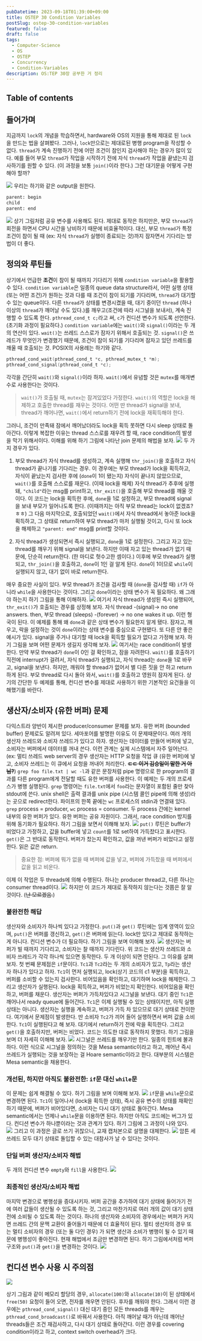 ```yaml
---
pubDatetime: 2023-09-18T01:39:00+09:00
title: OSTEP 30 Condition Variables
postSlug: ostep-30-condition-variables
featured: false
draft: false
tags:
  - Computer-Science
  - OS
  - OSTEP
  - Concurrency
  - Condition-Variables
description: OS:TEP 30장 공부한 거 정리
---
```


## Table of contents

## 들어가며

지금까지 `lock`의 개념을 학습하면서, hardware와 OS의 지원을 통해 제대로 된 `lock`을 만드는 법을 살펴봤다.
그러나, `lock`만으로는 제대로된 병행 program을 작성할 수 없다.
`thread`가 계속 진행하기 전에 어떤 조건이 참인지 검사해야 하는 경우가 많이 있다.
예를 들어 부모 `thread`가 작업을 시작하기 전에 자식 `thread`가 작업을 끝냈는지 검사하기를 원할 수 있다. (이 과정을 보통 `join()`이라 한다.)
그런 대기문을 어떻게 구현해야 할까?

![](https://res.cloudinary.com/gyunseo-blog/image/upload/v1698669625/ostep-30-condition-variables-1694969269278.jpeg)
우리는 하기와 같은 output을 원한다.

```bash
parent: begin
child
parent: end
```

![](https://res.cloudinary.com/gyunseo-blog/image/upload/v1698669625/ostep-30-condition-variables-1694969372752.jpeg)
상기 그림처럼 공유 변수를 사용해도 된다. 제대로 동작은 하지만은, 부모 `thread`가 회전을 하면서 CPU 시간을 낭비하기 때문에 비효율적이다.
대신, 부모 `thread`가 특정 조건이 참이 될 때 (ex: 자식 `thread`가 실행이 종료되는 것)까지 잠자면서 기다리는 방법이 더 좋다.

## 정의와 루틴들

상기에서 언급한 **조건**이 참이 될 때까지 기다리기 위해 `condition variable`을 활용할 수 있다.
`condition variable`은 일종의 queue data structure라서, 어떤 실행 상태 (또는 어떤 조건)가 원하는 것과 다를 때 조건이 참이 되기를 기다리며, `thread`가 대기할 수 있는 queue이다.
다른 `thread`가 상태를 변경시켰을 때, 대기 중이던 `thread` (하나 이상의 `thread`가 깨어날 수도 있다.)를 깨우고(조건에 따라 시그널을 보내서), 계속 진행할 수 있도록 한다.
`pthread_cond_t c;`라고 써, `c`가 컨디션 변수가 되도록 선언한다. (초기화 과정이 필요하다.)
`condition variable`에는 `wait()`와 `signal()`이라는 두 개의 연산이 있다.
`wait()`는 쓰레드 스스로가 잠자기 위해서 호출되는 것.
`signal()`은 쓰레드가 무엇인가 변경했기 때문에, 조건이 참이 되기를 기다리며 잠자고 있던 쓰레드를 깨울 때 호출되는 것.
POSIX의 사용례는 하기와 같다.

```c
pthread_cond_wait(pthread_cond_t *c, pthread_mutex_t *m);
pthread_cond_signal(pthread_cond_t *c);
```

각각을 간단히 `wait()`와 `signal()`이라 하자.
`wait()`에서 유념할 것은 `mutex`를 매개변수로 사용한다는 것이다.

> `wait()`가 호출될 때, `mutex`는 잠겨있었다 가정한다. `wait()`의 역할은 lock을 해제하고 호출한 thread를 재우는 것이다. 어떤 딴 thread가 signal을 보내, thread가 깨어나면, `wait()`에서 return하기 전에 lock을 재획득해야 한다.

그러니, 조건이 만족돼 잠에서 깨어났더라도 lock을 획득 못하면 다시 sleep 상태로 돌아간다.
이렇게 복잡한 이유는 thread 스스로를 재우려 할 때, race condition의 발생을 막기 위해서이다.
이해를 위해 하기 그림에 나타난 join 문제의 해법을 보자.
![](https://res.cloudinary.com/gyunseo-blog/image/upload/v1698669625/ostep-30-condition-variables-1694972374585.jpeg)
두 가지 경우가 있다.

1. 부모 thread가 자식 thread를 생성하고, 계속 실행해 `thr_join()`을 호출하고 자식 thread가 끝나기를 기다리는 경우. 이 경우에는 부모 thread가 lock을 획득하고, 자식이 끝났는지 검사한 후에 (`done`이 1이 됐는지) 자식이 끝나지 않았으므로, `wait()`를 호출해 스스로를 재운다. (이때 lock을 해제) 자식 thread가 추후에 실행돼, `"child"`라는 msg를 print하고, `thr_exit()`을 호출해 부모 thread를 깨울 것이다. 이 코드는 lock을 획득한 후에, `done`을 1로 설정하고, 부모 thread에 signal을 보내 부모가 일어나도록 한다. (이때까지는 아직 부모 thread는 lock이 없겠죠? ㅎㅎ) 그 다음 마지막으로, 호출되었던 `wait()`에서 자식 thread에서 놓아준 lock을 획득하고, 그 상태로 return하여 부모 thread가 마저 실행될 것이고, 다시 또 lock을 해제하고 `"parent: end"` msg를 print할 것이다.

2. 자식 thread가 생성되면서 즉시 실행되고, `done`을 1로 설정한다. 그리고 자고 있는 thread를 깨우기 위해 signal을 보낸다. 하지만 이때 자고 있는 thread가 없기 때문에, 단순히 return한다. (한 마디로 헛수고한 셈이다.) 이후에 부모 thread가 실행되고, `thr_join()`을 호출하고, `done`이 1인 걸 알게 된다. `done`이 1이므로 `while`이 실행되지 않고, 대기 없이 바로 return한다.

매우 중요한 사실이 있다.
부모 thread가 조건을 검사할 때 (`done`을 검사할 때) `if`가 아니라 `while`을 사용한다는 것이다. 그리고 `done`이라는 상태 변수가 꼭 필요하다.
왜 그래야 하는지 하기 그림을 통해 이해하자.
![](https://res.cloudinary.com/gyunseo-blog/image/upload/v1698669625/ostep-30-condition-variables-1694973358249.jpeg)
여기서 자식 thread가 생성된 즉시 실행되어, `thr_exit()`가 호출되는 경우를 상정해 보자. 자식 thread -(signal)-> no one answers. then, 부모 thread (sleeps) -(forever) -> no one wakes it up. 이런 형국이 된다.
이 예제를 통해 왜 `done`과 같은 상태 변수가 필요한지 알게 됐다.
잠자고, 깨우고, 락을 설정하는 것이 `done`이라는 상태 변수를 중심으로 구현됐다.
또 다른 안 좋은 예시가 있다.
signal을 주거나 대기할 때 lock을 획득할 필요가 없다고 가정해 보자.
하기 그림을 보며 어떤 문제가 생길지 생각해 보자.
![](https://res.cloudinary.com/gyunseo-blog/image/upload/v1698669625/ostep-30-condition-variables-1694973636035.jpeg)
여기서는 race condition이 발생한다. 만약 부모 thread가 `done`이 0인 걸 확인하고, 잠을 자려한다. `wait()`를 호출하기 직전에 interrupt가 걸려서, 자식 thread가 실행되고, 자식 thread는 `done`을 1로 바꾸고, signal을 보낸다. 하지만, 깨워야 할 thread가 없어서 별 다른 짓을 안 하고 return하게 된다. 부모 thread로 다시 돌아 와서, `wait()`를 호출하고 영원히 잠자게 된다.
상기의 간단한 두 예제를 통해, 컨디션 변수를 제대로 사용하기 위한 기본적인 요건들을 이해했기를 바란다.

## 생산자/소비자 (유한 버퍼) 문제

다익스트라 양반이 제시한 producer/consumer 문제를 보자.
유한 버퍼 (bounded buffer) 문제로도 알려져 있다.
세마포어를 발명한 이유도 이 문제때문이다.
여러 개의 생산자 쓰레드와 소비자 쓰레드가 있다고 하자.
생산자는 데이터를 만들어 버퍼에 넣고, 소비자는 버퍼에서 데이터를 꺼내 쓴다.
이런 관계는 실제 시스템에서 자주 일어난다. (ex: 멀티 쓰레드 web server의 경우 생산자는 HTTP 요청을 작업 큐 (유한 버퍼)에 넣고, 소비자 쓰레드는 이 큐에서 요청을 꺼내어 처리한다. ~~**ㄷㄷ 이거 김승일이 말한 거 아님?**~~)
`grep foo file.txt | wc -l`과 같은 문장처럼 pipe 명령으로 한 program의 결과를 다른 program에게 전달할 때도 유한 버퍼를 사용한다.
이 예제는 두 개의 프로세스가 병행 실행된다. `grep` 명령어는 `file.txt`에서 `foo`라는 문자열이 포함된 줄만 찾아 stdout에 쓴다. unix shell은 출력 결과를 unix pipe (시스템 콜인 pipe에 의해 생성)라는 곳으로 redirect한다.
파이프의 한쪽 끝에는 `wc` 프로세스의 stdin과 연결돼 있다.
`grep` process = producer, `wc` process = consumer.
두 process 간에는 kernel 내부의 유한 버퍼가 있다.
유한 버퍼는 공유 자원이다.
그래서, race condition 방지를 위해 동기화가 필요하다.
하기 그림을 보면서 이해해 보자.
![](https://res.cloudinary.com/gyunseo-blog/image/upload/v1698669625/ostep-30-condition-variables-1695000070208.jpeg)
`put()` 루틴은 buffer가 비었다고 가정하고, 값을 buffer에 넣고 `count`를 1로 set하여 가득찼다고 표시한다.
`get()`은 그 반대로 동작한다.
버퍼가 찼는지 확인하고, 값을 꺼낸 버퍼가 비었다고 설정한다.
읽은 값은 return.

> 중요한 점: 버퍼에 뭐가 없을 때 버퍼에 값을 넣고, 버퍼에 가득찼을 때 버퍼에서 값을 읽고 비운다.

이제 이 작업은 두 threads에 의해 수행된다.
하나는 producer thread고, 다른 하나는 consumer thread이다.
![](https://res.cloudinary.com/gyunseo-blog/image/upload/v1698669625/ostep-30-condition-variables-1695000430496.jpeg)
하지만 이 코드가 제대로 동작하지 않는다는 것쯤은 잘 알 것이다. (~~난 모르겠음.~~)

### 불완전한 해답

생산자와 소비자가 하나씩 있다고 가정한다.
`put()`과 `get()` 루틴에는 임계 영역이 있으며, `put()`은 버퍼를 갱신하고, `get()`은 버퍼에 읽는다.
lock만 있다고 제대로 동작하는 게 아니다.
컨디션 변수가 더 필요하다.
하기 그림을 보며 이해해 보자.
![](https://res.cloudinary.com/gyunseo-blog/image/upload/v1698669625/ostep-30-condition-variables-1695000654755.jpeg)
생산자는 버퍼가 빌 때까지 기다리고, 소비자는 찰 때까지 기다린다.
위 코드는 생산자 쓰레드와 소비자 쓰레드가 각각 하나씩 있으면 동작한다.
두 개 이상이 되면 안된다.
그 이유를 살펴 보자.
첫 번째 문제점은 `if`문이다.
`Tc1`과 `Tc2`라는 두 개의 소비자가 있고, `Tp`라는 생산자 하나가 있다고 하자.
`Tc1`이 먼저 실행되고, lock(상기 코드의 c1 부분)을 획득하고, 버퍼를 소비할 수 있는지 검사한다.
비어있음을 확인하고, 대기하며 lock을 해제한다.
그리고 생산자가 실행된다.
lock을 획득하고, 버퍼가 비었는지 확인한다.
비어있음을 확인하고, 버퍼를 채운다.
생산자는 버퍼가 가득차있다고 시그널을 보낸다.
대기 중인 `Tc1`은 깨어나서 ready queue에 들어간다.
`Tc1`은 이제 실행될 수 있는 상태이지만, 아직 실행 상태는 아니다.
생산자는 실행을 계속하고, 버퍼가 가득 차 있으므로 대기 상태로 전이한다.
여기에서 문제점이 발생한다.
딴 소비자 `Tc2`가 끼어 들어 실행하면서 버퍼 값을 소비한다.
`Tc1`이 실행된다고 해 보자.
대기에서 return하기 전에 락을 획득한다.
그리고 `get()`을 호출하지만, 버퍼는 비었다.
코드는 의도한 대로 동작하지 못했다.
하기 그림을 보며 더 자세히 이해해 보자.
![](https://res.cloudinary.com/gyunseo-blog/image/upload/v1698669625/ostep-30-condition-variables-1695001454877.jpeg)
시그널은 쓰레드를 깨우기만 한다.
일종의 힌트에 불과하다.
이런 식으로 시그널을 정의하는 것을 Mesa semantic이라고 하고, 깨어난 즉시 쓰레드가 실행되는 것을 보장하는 걸 Hoare semantic이라고 한다.
대부분의 시스템은 Mesa semantic을 채용한다.

### 개선된, 하지만 아직도 불완전한: `if`문 대신 `while`문

이 문제는 쉽게 해결될 수 있다.
하기 그림을 보며 이해해 보자.
![](https://res.cloudinary.com/gyunseo-blog/image/upload/v1698669625/ostep-30-condition-variables-1695001770681.jpeg)
`if`문을 `while`문으로 변경하면 된다.
`Tc1`이 일어나서 (lock을 획득한 상태), 즉시 공유 변수의 상태를 재확인하기 때문에, 버퍼가 비어있다면, 소비자는 다시 대기 상태로 돌아간다.
Mesa semantic에서는 언제나 `while`문을 이용하면 된다.
하지만 아직도 코드에는 버그가 있다.
컨디션 변수가 하나뿐이라는 것과 관계가 있다.
하기 그림에 그 과정이 나와 있다.
![](https://res.cloudinary.com/gyunseo-blog/image/upload/v1698669625/ostep-30-condition-variables-1695002361454.jpeg)
그리고 이 과정은 글로 쓰기 귀찮으니, 교재 캡처본으로 설명을 대체한다.
![](https://res.cloudinary.com/gyunseo-blog/image/upload/v1698669625/ostep-30-condition-variables-1695002400634.jpeg)
암튼 세 쓰레드 모두 대기 상태로 돌입할 수 있는 대참사가 날 수 있다는 것이다.

### 단일 버퍼 생산자/소비자 해법

두 개의 컨디션 변수 `empty`와 `fill`을 사용한다.
![](https://res.cloudinary.com/gyunseo-blog/image/upload/v1698669625/ostep-30-condition-variables-1695002665298.jpeg)

### 최종적인 생산자/소비자 해법

마지막 변경으로 병행성을 증대시키자.
버퍼 공간을 추가하여 대기 상태에 들어가기 전에 여러 값들이 생산될 수 있도록 하는 것, 그리고 마찬가지로 여러 개의 값이 대기 상태 전에 소비될 수 있도록 하는 것이다.
하나의 생산자와 소비자의 경우에서는 버퍼가 커지면 쓰레드 간의 문맥 교환이 줄어들기 때문에 더 효율적이 된다.
멀티 생산자의 경우 또는 멀티 소비자의 경우 (또는 둘 다인 경우) 가 되면 생산과
소비가 병행이 될 수 있기 때문에 병행성이 좋아진다.
현재 해법에서 조금만 변경하면 된다.
하기 그림에서처럼 버퍼 구조와 `put()`과 `get()`을 변경하는 것이다.
![](https://res.cloudinary.com/gyunseo-blog/image/upload/v1698669625/ostep-30-condition-variables-1695004571959.jpeg)

## 컨디션 변수 사용 시 주의점

![](https://res.cloudinary.com/gyunseo-blog/image/upload/v1698669625/ostep-30-condition-variables-1695004704430.jpeg)

상기 그림과 같이 메모리 할당의 경우, `allocate(100)`와 `allocate(10)`이 된 상태에서 `free(50)` 요청이 들어 오면, 전자를 깨우면 안된다.
후자를 깨워야 한다.
그래서 이런 경우에는 `pthread_cond_signal()` 대신 대기 중인 모든 threads를 깨우는 `pthread_cond_broadcast()`로 바꿔서 사용한다.
아직 깨어날 때가 아닌데 깨어난 threads들은 조건 재검사하고, 다시 대기 상태로 돌아간다.
이런 경우를 covering condition이라고 하고, context switch overhead가 크다.
